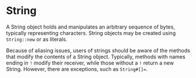 # String

A String object holds and manipulates an arbitrary sequence of bytes, typically representing characters. String objects may be created using `String::new` or as literals.

Because of aliasing issues, users of strings should be aware of the methods that modify the contents of a String object. Typically, methods with names ending in `!` modify their receiver, while those without a `!` return a new String. However, there are exceptions, such as `String#[]=`.
